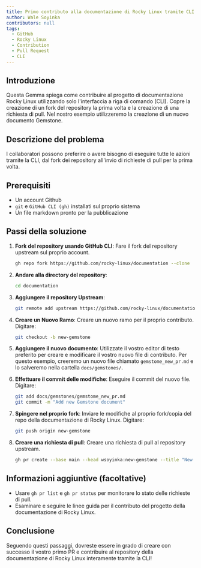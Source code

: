 ```yaml
---
title: Primo contributo alla documentazione di Rocky Linux tramite CLI
author: Wale Soyinka
contributors: null
tags:
  - GitHub
  - Rocky Linux
  - Contribution
  - Pull Request
  - CLI
---
```


## Introduzione

Questa Gemma spiega come contribuire al progetto di documentazione Rocky Linux utilizzando solo l'interfaccia a riga di comando (CLI). Copre la creazione di un fork del repository la prima volta e la creazione di una richiesta di pull.
Nel nostro esempio utilizzeremo la creazione di un nuovo documento Gemstone.

## Descrizione del problema

I collaboratori possono preferire o avere bisogno di eseguire tutte le azioni tramite la CLI, dal fork dei repository all'invio di richieste di pull per la prima volta.

## Prerequisiti

- Un account Github
- `git` e `GitHub CLI (gh)` installati sul proprio sistema
- Un file markdown pronto per la pubblicazione

## Passi della soluzione

1. **Fork del repository usando GitHub CLI**:
   Fare il fork del repository upstream sul proprio account.

   ```bash
   gh repo fork https://github.com/rocky-linux/documentation --clone
   ```

2. **Andare alla directory del repository**:

   ```bash
   cd documentation
   ```

3. **Aggiungere il repository Upstream**:

   ```bash
   git remote add upstream https://github.com/rocky-linux/documentation.git
   ```

4. **Creare un Nuovo Ramo**:
   Creare un nuovo ramo per il proprio contributo. Digitare:

   ```bash
   git checkout -b new-gemstone
   ```

5. **Aggiungere il nuovo documento**:
   Utilizzate il vostro editor di testo preferito per creare e modificare il vostro nuovo file di contributo.
   Per questo esempio, creeremo un nuovo file chiamato `gemstome_new_pr.md` e lo salveremo nella cartella `docs/gemstones/`.

6. **Effettuare il commit delle modifiche**:
   Eseguire il commit del nuovo file. Digitare:

   ```bash
   git add docs/gemstones/gemstome_new_pr.md
   git commit -m "Add new Gemstone document"
   ```

7. **Spingere nel proprio fork**:
   Inviare le modifiche al proprio fork/copia del repo della documentazione di Rocky Linux. Digitare:

   ```bash
   git push origin new-gemstone
   ```

8. **Creare una richiesta di pull**:
   Creare una richiesta di pull al repository upstream.

   ```bash
   gh pr create --base main --head wsoyinka:new-gemstone --title "New Gemstone: Creating PRs via CLI" --body "Guide on how to contribute to documentation using CLI"
   ```

## Informazioni aggiuntive (facoltative)

- Usare `gh pr list` e `gh pr status` per monitorare lo stato delle richieste di pull.
- Esaminare e seguire le linee guida per il contributo del progetto della documentazione di Rocky Linux.

## Conclusione

Seguendo questi passaggi, dovreste essere in grado di creare con successo il vostro primo PR e contribuire al repository della documentazione di Rocky Linux interamente tramite la CLI!
